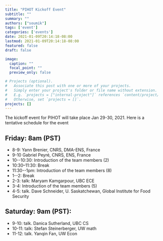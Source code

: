 ```yaml
---
title: "PIHOT Kickoff Event"
subtitle: ""
summary: ""
authors: ["soumik"]
tags: ['event']
categories: ['events']
date: 2021-01-09T20:14:18-08:00
lastmod: 2021-01-09T20:14:18-08:00
featured: false
draft: false

image:
  caption: ""
  focal_point: ""
  preview_only: false

# Projects (optional).
#   Associate this post with one or more of your projects.
#   Simply enter your project's folder or file name without extension.
#   E.g. `projects = ["internal-project"]` references `content/project/deep-learning/index.md`.
#   Otherwise, set `projects = []`.
projects: []
---
```

The kickoff event for PIHOT will take place Jan 29-30, 2021. Here is a tentative
schedule for the event

## Friday: 8am (PST)
  * 8-9: Yann Brenier, CNRS, DMA-ENS, France
  * 9-10 Gabriel Peyré, CNRS, ENS, France
  * 10--10:30: Introduction of the team members (2)
  * 10:30–11:30: Break
  * 11:30--1pm: Introduction of the team members (8)
  * 1--2: Break
  * 2-3: talk: Maryam Kamgarpour, UBC ECE
  * 3-4: Introduction of the team members (5)
  * 4-5: talk. Dave Schneider, U. Saskatchewan, Global Institute for Food Security

## Saturday: 9am (PST):
  * 9-10: talk. Danica Sutherland, UBC CS
  * 10-11: talk: Stefan Steinerberger, UW math
  * 11-12: talk. Yanqin Fan, UW Econ
